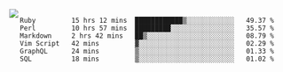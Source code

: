 

<a href="https://github.com/anuraghazra/github-readme-stats">
  <img align="left" src="https://github-readme-stats.vercel.app/api?username=kfly8&count_private=true&show_icons=true&theme=calm" />
</a>


<!--START_SECTION:waka-->

```text
Ruby         15 hrs 12 mins  ████████████▒░░░░░░░░░░░░   49.37 %
Perl         10 hrs 57 mins  █████████░░░░░░░░░░░░░░░░   35.57 %
Markdown     2 hrs 42 mins   ██▒░░░░░░░░░░░░░░░░░░░░░░   08.79 %
Vim Script   42 mins         ▓░░░░░░░░░░░░░░░░░░░░░░░░   02.29 %
GraphQL      24 mins         ▒░░░░░░░░░░░░░░░░░░░░░░░░   01.33 %
SQL          18 mins         ▒░░░░░░░░░░░░░░░░░░░░░░░░   01.02 %
```

<!--END_SECTION:waka-->
